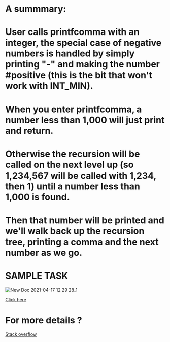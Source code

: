 # A summmary:

# User calls printfcomma with an integer, the special case of negative numbers is handled by simply printing "-" and making the number #positive (this is the bit that won't work with INT_MIN).

# When you enter printfcomma, a number less than 1,000 will just print and return.

# Otherwise the recursion will be called on the next level up (so 1,234,567 will be called with 1,234, then 1) until a number less than 1,000 is found.

# Then that number will be printed and we'll walk back up the recursion tree, printing a comma and the next number as we go.
# SAMPLE TASK
![New Doc 2021-04-17 12 29 28_1](https://user-images.githubusercontent.com/67545874/115104240-e31aac00-9f78-11eb-8af1-e6db6683c119.jpg)











<a href ="https://toph.co/submissions/filter?author=605b180b19dac839fcd1f417">Click here</a>
# For more details ?
 <a href = "https://stackoverflow.com/questions/1449805/how-to-format-a-number-from-1123456789-to-1-123-456-789-in-c">Stack overflow</a>

